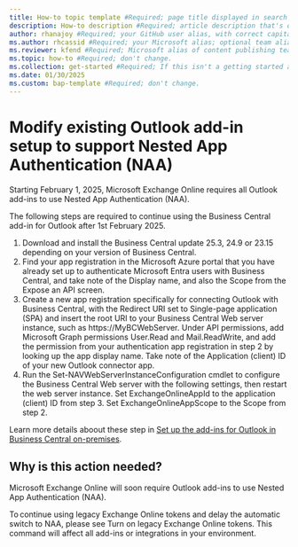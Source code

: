 ```yaml
---
title: How-to topic template #Required; page title displayed in search results. Don't enclose in quotation marks.
description: How-to description #Required; article description that's displayed in search results. Don't enclose in quotation marks. Do end with a period.
author: rhanajoy #Required; your GitHub user alias, with correct capitalization.
ms.author: rhcassid #Required; your Microsoft alias; optional team alias.
ms.reviewer: kfend #Required; Microsoft alias of content publishing team member.
ms.topic: how-to #Required; don't change.
ms.collection: get-started #Required; If this isn't a getting started article, don't remove the attribute, but leave the value blank. The values for this attribute will be updated over time.
ms.date: 01/30/2025
ms.custom: bap-template #Required; don't change.
---
```


# Modify existing Outlook add-in setup to support Nested App Authentication (NAA)

Starting February 1, 2025, Microsoft Exchange Online requires all Outlook add-ins to use Nested App Authentication (NAA).

The following steps are required to continue using the Business Central add-in for Outlook after 1st February 2025.

1. Download and install the Business Central update 25.3, 24.9 or 23.15 depending on your version of Business Central.
1. Find your app registration in the Microsoft Azure portal that you have already set up to authenticate Microsoft Entra users with Business Central, and take note of the Display name, and also the Scope from the Expose an API screen. 
1. Create a new app registration specifically for connecting Outlook with Business Central, with the Redirect URI set to Single-page application (SPA) and insert the root URI to your Business Central Web server instance, such as https://MyBCWebServer. Under API permissions, add Microsoft Graph permissions User.Read and Mail.ReadWrite, and add the permission from your authentication app registration in step 2 by looking up the app display name. Take note of the Application (client) ID of your new Outlook connector app. 
1. Run the Set-NAVWebServerInstanceConfiguration cmdlet to configure the Business Central Web server with the following settings, then restart the web server instance. 
Set ExchangeOnlineAppId to the application (client) ID from step 3.
Set ExchangeOnlineAppScope to the Scope from step 2.

Learn more details aboout these step in [Set up the add-ins for Outlook in Business Central on-premises](Setting-up-Office-Add-Ins-Outlook-Inbox.md).
 
## Why is this action needed? 

Microsoft Exchange Online will soon require Outlook add-ins to use Nested App Authentication (NAA).  

To continue using legacy Exchange Online tokens and delay the automatic switch to NAA, please see Turn on legacy Exchange Online tokens. This command will affect all add-ins or integrations in your environment.  

<!--Remove all the comments in this template before you sign-off or merge to the main branch.-->
